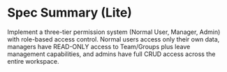 # Spec Summary (Lite)

Implement a three-tier permission system (Normal User, Manager, Admin) with role-based access control. Normal users access only their own data, managers have READ-ONLY access to Team/Groups plus leave management capabilities, and admins have full CRUD access across the entire workspace.
